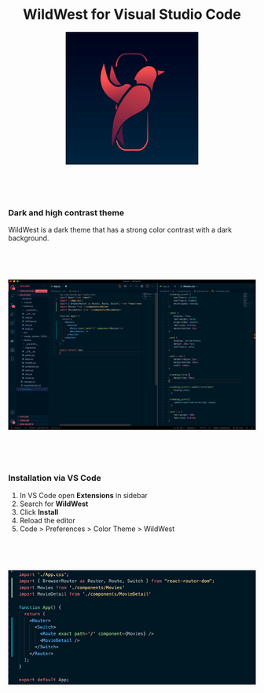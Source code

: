 <h1 align="center">
  WildWest for Visual Studio Code 
</h1>

<p align="center">
  <img src="https://github.com/Maheshoo7/WildWest/blob/master/demo/logo.jpg" width='270' title="hover text">
</p>

<p>&nbsp;</p> 
<p>&nbsp;</p> 

### Dark and high contrast theme

WildWest is a dark theme that has a strong color contrast with a dark background.

<p>&nbsp;</p> 
<p>&nbsp;</p> 

<p align="center">
  <img src="https://github.com/Maheshoo7/WildWest/blob/master/demo/Screenshot%202020-09-22%20at%207.50.04%20PM.png" title="hover text">
</p>

<p>&nbsp;</p> 
<p>&nbsp;</p> 

### Installation via VS Code
1. In VS Code open **Extensions** in sidebar
2. Search for **WildWest**
3. Click **Install**
4. Reload the editor
5. Code > Preferences > Color Theme > WildWest

<p>&nbsp;</p> 
<p>&nbsp;</p> 

<img src="https://github.com/Maheshoo7/WildWest/blob/master/demo/Screenshot%202020-09-22%20at%207.55.12%20PM.png" title="hover text">

<p>&nbsp;</p> 
<p>&nbsp;</p> 
<p>&nbsp;</p> 
